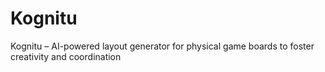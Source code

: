 # Kognitu
Kognitu – AI-powered layout generator for physical game boards to foster creativity and coordination
